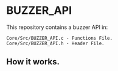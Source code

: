 # BUZZER_API
This repository contains a buzzer API in:

    Core/Src/BUZZER_API.c - Functions File.  
    Core/Src/BUZZER_API.h - Header File.

## How it works.
